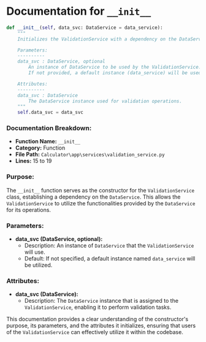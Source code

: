 # Documentation for `__init__`

```python
def __init__(self, data_svc: DataService = data_service):
    """
    Initializes the ValidationService with a dependency on the DataService.

    Parameters:
    ----------
    data_svc : DataService, optional
        An instance of DataService to be used by the ValidationService.
        If not provided, a default instance (data_service) will be used.

    Attributes:
    ----------
    data_svc : DataService
        The DataService instance used for validation operations.
    """
    self.data_svc = data_svc
``` 

### Documentation Breakdown:

- **Function Name:** `__init__`
- **Category:** Function
- **File Path:** `Calculator\app\services\validation_service.py`
- **Lines:** 15 to 19

### Purpose:
The `__init__` function serves as the constructor for the `ValidationService` class, establishing a dependency on the `DataService`. This allows the `ValidationService` to utilize the functionalities provided by the `DataService` for its operations.

### Parameters:
- **data_svc (DataService, optional):** 
  - Description: An instance of `DataService` that the `ValidationService` will use. 
  - Default: If not specified, a default instance named `data_service` will be utilized.

### Attributes:
- **data_svc (DataService):** 
  - Description: The `DataService` instance that is assigned to the `ValidationService`, enabling it to perform validation tasks.

This documentation provides a clear understanding of the constructor's purpose, its parameters, and the attributes it initializes, ensuring that users of the `ValidationService` can effectively utilize it within the codebase.
